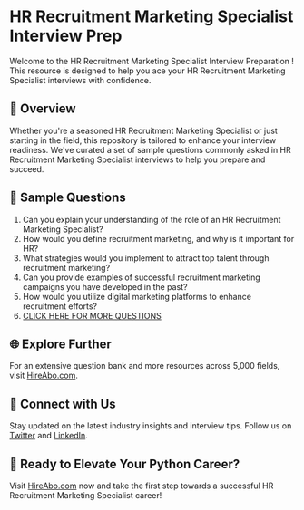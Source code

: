 # HR Recruitment Marketing Specialist Interview Prep

Welcome to the HR Recruitment Marketing Specialist Interview Preparation ! This resource is designed to help you ace your HR Recruitment Marketing Specialist interviews with confidence.

## 🚀 Overview

Whether you're a seasoned HR Recruitment Marketing Specialist or just starting in the field, this repository is tailored to enhance your interview readiness. We've curated a set of sample questions commonly asked in HR Recruitment Marketing Specialist interviews to help you prepare and succeed.

## 📝 Sample Questions

1. Can you explain your understanding of the role of an HR Recruitment Marketing Specialist?
2. How would you define recruitment marketing, and why is it important for HR?
3. What strategies would you implement to attract top talent through recruitment marketing?
4. Can you provide examples of successful recruitment marketing campaigns you have developed in the past?
5. How would you utilize digital marketing platforms to enhance recruitment efforts?
6. [CLICK HERE FOR MORE QUESTIONS](https://hireabo.com/job/1_1_49/HR%20Recruitment%20Marketing%20Specialist)

## 🌐 Explore Further

For an extensive question bank and more resources across 5,000 fields, visit [HireAbo.com](https://www.hireabo.com).

## 📱 Connect with Us

Stay updated on the latest industry insights and interview tips. Follow us on [Twitter](https://twitter.com/hireabo) and [LinkedIn](https://www.linkedin.com/in/hire-abo-3609972a8/).

## 🚀 Ready to Elevate Your Python Career?

Visit [HireAbo.com](https://www.hireabo.com) now and take the first step towards a successful HR Recruitment Marketing Specialist career!